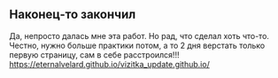 ## Наконец-то закончил
Да, непросто далась мне эта работ. Но рад, что сделал хоть что-то.
Честно, нужно больше практики потом, а то 2 дня верстать только первую страницу, сам в себе расстроился!!!
https://eternalvelard.github.io/vizitka_update.github.io/ 